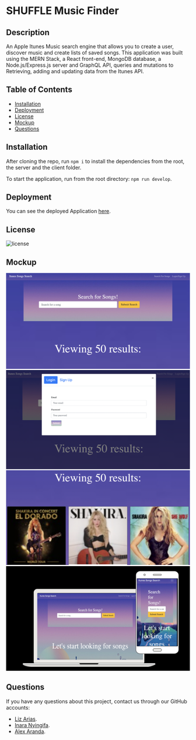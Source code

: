 # SHUFFLE Music Finder

## Description
An Apple Itunes Music search engine that allows you to create a user, discover music and create lists of saved songs. This application was built using the MERN Stack, a React front-end, MongoDB database, a Node.js/Express.js server and GraphQL API, queries and mutations to Retrieving, adding and updating data from the Itunes API.
 

  ## Table of Contents

* [Installation](#installation)
* [Deployment](#deployment)
* [License](#license)
* [Mockup](#mockup)
* [Questions](#questions)


## Installation 
After cloning the repo, run `npm i` to install the dependencies from the root, the server and the client folder.

To start the application, run from the root directory:
`npm run develop`. 

## Deployment
You can see the deployed Application [here](https://shuffle-music.herokuapp.com/).

## License
![license](https://img.shields.io/badge/license-MIT-brightgreen)

## Mockup
![Mockup](mockup.png)
![Mockup](mockup1.png)
![Mockup](mockup2.png)
![Mockup](mockup3.png)

## Questions
If you have any questions about this project, contact us through our GitHub accounts:
 * [Liz Arias](https://github.com/lizariasc).
 * [Inara Nyingifa](https://github.com/inara-nyingifa).
 * [Alex Aranda](https://github.com/arand013).